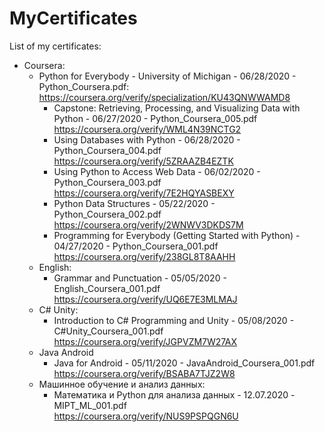 # MyCertificates
List of my certificates:  
- Coursera:  
	- Python for Everybody - University of Michigan - 06/28/2020 - Python_Coursera.pdf:  
		https://coursera.org/verify/specialization/KU43QNWWAMD8  
		- Capstone: Retrieving, Processing, and Visualizing Data with Python - 06/27/2020 - Python_Coursera_005.pdf  
			https://coursera.org/verify/WML4N39NCTG2  
		- Using Databases with Python - 06/28/2020 - Python_Coursera_004.pdf  
			https://coursera.org/verify/5ZRAAZB4EZTK  
		- Using Python to Access Web Data - 06/02/2020 - Python_Coursera_003.pdf  
			https://coursera.org/verify/7E2HQYASBEXY  
		- Python Data Structures - 05/22/2020 - Python_Coursera_002.pdf  
			https://coursera.org/verify/2WNWV3DKDS7M  
		- Programming for Everybody (Getting Started with Python) - 04/27/2020 - Python_Coursera_001.pdf  
			https://coursera.org/verify/238GL8T8AAHH  
	- English:  
		- Grammar and Punctuation - 05/05/2020 - English_Coursera_001.pdf  
			https://coursera.org/verify/UQ6E7E3MLMAJ  
	- C# Unity:  
		- Introduction to C# Programming and Unity - 05/08/2020 - C#Unity_Coursera_001.pdf  
			https://coursera.org/verify/JGPVZM7W27AX  
	- Java Android  
		- Java for Android - 05/11/2020 - JavaAndroid_Coursera_001.pdf  
			https://coursera.org/verify/BSABA7TJZ2W8  
	- Машинное обучение и анализ данных:  
		- Математика и Python для анализа данных - 12.07.2020 - MIPT_ML_001.pdf  
			https://coursera.org/verify/NUS9PSPQGN6U  
